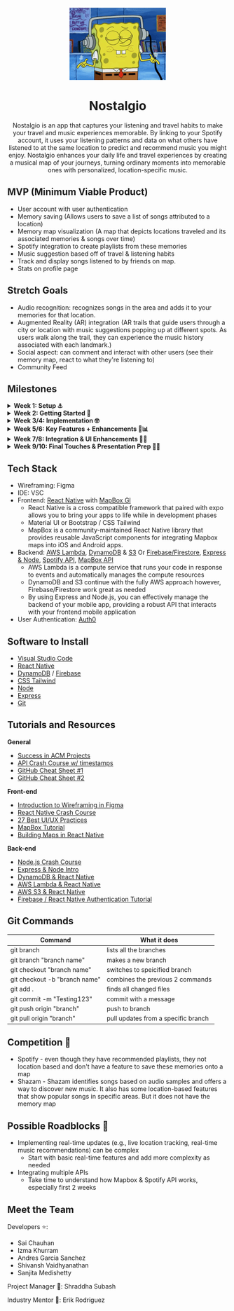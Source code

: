 
<p align="center">
  <img src="https://github.com/acm-projects/Nostalgio/blob/main/listening-to-music-spongebob.gif"/>
</p>

# <h1 align="center">Nostalgio</h1>

<p align="center">
Nostalgio is an app that captures your listening and travel habits to make your travel and music experiences memorable. By linking to your Spotify account, it uses your listening patterns and data on what others have listened to at the same location to predict and recommend music you might enjoy. Nostalgio enhances your daily life and travel experiences by creating a musical map of your journeys, turning ordinary moments into memorable ones with personalized, location-specific music.
</p>

## MVP (Minimum Viable Product)


* User account with user authentication
* Memory saving (Allows users to save a list of songs attributed to a location)
* Memory map visualization (A map that depicts locations traveled and its associated memories & songs over time)
* Spotify integration to create playlists from these memories
* Music suggestion based off of travel & listening habits
* Track and display songs listened to by friends on map.
* Stats on profile page
  



## Stretch Goals

* Audio recognition: recognizes songs in the area and adds it to your memories for that location.
* Augmented Reality (AR) integration (AR trails that guide users through a city or location with music suggestions popping up at different spots. As users walk along the trail, they can experience the music history associated with each landmark.)
* Social aspect: can comment and interact with other users (see their memory map, react to what they're listening to)
* Community Feed



## Milestones

<details closed>
  <summary>  <strong> Week 1: Setup ⚓ </strong> </summary>
  <br>

- General:
  - Assign roles for front-end and back-end development.
  - Discuss overall project scope, tech stack/options (React Native for frontend, AWS for backend)
  - Schedule meetings for weekly meetings
  - Start Low fidelity with everyone to get a vision of the app
- Frontend:
  - Start working on figma and be ready to show progress dev night
  - Learn React Native/Flutter and decide which you wanna work with
- Backend:
  - Research AWS and begin setting up your environment (AWS EC2, S3).
  - Start exploring database frameworks (e.g., MongoDB, DynamoDB).
  - Explore Spotify API

</details>
<details closed>
  <summary>  <strong> Week 2: Getting Started 🏃 </strong> </summary>
  <br>
  
- Frontend:
  - Figma design complete
  - Basic Routing: Implement initial routing in React Native to connect key screens.
- Backend:
  - Continue researching the AWS tech stack 
  - Database Schema: Design the DynamoDB schema to store user data, memories, and listening history.
  - Mapbox Integration: Begin researching how to integrate Mapbox into the app for location tracking.
  - Begin brainstorming and researching the music suggestion algorithm based on location and listening habits.

</details>

<details closed>
  <summary>  <strong> Week 3/4: Implementation 🤓 </strong> </summary>
  <br>

- General:
  - Team Sync: Regular check-ins to address any blockers, especially since the team is new to the tech stack.
- Frontend:
  - Core Pages: Begin coding key components such as the Memory Input Page, Map Visualization Page, and Music Suggestion Page.
  - Mapbox Integration: Start integrating Mapbox into the frontend to display user locations and memory markers.
- Backend:
  - Database Setup: Implement the DynamoDB schema, focusing on saving and retrieving user memories and listening data.
  - Spotify API Integration: Set up initial connections to the Spotify API to fetch user listening data.
  - Mapbox API: Set up backend logic to handle location data and pass it to the frontend.

</details>

<details closed>
  <summary>  <strong> Week 5/6: Key Features + Enhancements 🎵📊 </strong> </summary>
  <br>

- General:
  - Midway Review: Review progress, adjust goals if necessary, and ensure both frontend and backend are on track for integration.
- Frontend:
  - Memory Visualization: Enhance map visualization with memory markers, user journeys, and interaction features (comments, reactions).
  - Popular Songs Display: Implement UI to display popular songs and genres at specific locations.
- Backend:
  - Memory Logic: Finalize backend logic for saving and retrieving memories and associated music.
  - Real-Time Updates: Implement real-time updates for what other users have listened to at certain locations.
  - Music Suggestion Algorithm: Start developing the core algorithm for music suggestions based on user data and location.

</details>

<details closed>
  <summary>  <strong> Week 7/8: Integration & UI Enhancements 🎵🏁 </strong> </summary>
  <br>

- General:
  - Presentation Prep: Start preparing the presentation and demo, focusing on the key features and how they work together.
  - Work on stretch goals if possible
- Frontend:
  - UI Enhancements: Polish the UI and ensure smooth navigation between different pages.
  - Integration Testing: Begin testing the integration between frontend and backend, especially for features like memory saving, map visualization, and music suggestions.
- Backend:
  - Final Integration: Complete the integration of all APIs (Spotify, Mapbox) and ensure the backend is fully functional.
  - User Authentication: Finalize the user authentication flow and connect it with the database.

</details>

<details closed>
  <summary>  <strong> Week 9/10: Final Touches & Presentation Prep 💪📢 </strong> </summary>
  <br>

- General:
  - Bug Fixes & Polish: Address any bugs, finalize UI/UX, and ensure the app is stable and ready for presentation.
  - Final Testing: Conduct thorough testing of all features, focusing on user journeys and the core algorithm.
  - Presentation: Prepare slides, script, and rehearse the demo. Ensure everyone is confident with their part of the presentation.

</details>



## Tech Stack
* Wireframing: Figma
* IDE: VSC
* Frontend: [React Native](https://reactnative.dev/) with [MapBox Gl](https://docs.mapbox.com/help/glossary/maps-sdk-for-react-native/)
  * React Native is a cross compatible framework that paired with expo allows you to bring your apps to life while in development phases
  * Material UI or Bootstrap / CSS Tailwind
  * MapBox is a community-maintained React Native library that provides reusable JavaScript components for integrating Mapbox maps into iOS and Android apps.
* Backend: [AWS Lambda](https://www.serverless.com/aws-lambda), [DynamoDB](https://docs.aws.amazon.com/amazondynamodb/latest/developerguide/Introduction.html) & [S3](https://docs.aws.amazon.com/AmazonS3/latest/userguide/Welcome.html) Or [Firebase/Firestore](https://firebase.google.com/docs/firestore), [Express & Node](https://developer.mozilla.org/en-US/docs/Learn/Server-side/Express_Nodejs/Introduction), [Spotify API](https://developer.spotify.com/documentation/web-api), [MapBox API](https://docs.mapbox.com/api/overview/)
  * AWS Lambda is a compute service that runs your code in response to events and automatically manages the compute resources
  * DynamoDB and S3 continue with the fully AWS approach however, Firebase/Firestore work great as needed
  * By using Express and Node.js, you can effectively manage the backend of your mobile app, providing a robust API that interacts with your frontend mobile application
* User Authentication: [Auth0](https://auth0.com/docs)



## Software to Install
  - [Visual Studio Code](https://code.visualstudio.com/)
  - [React Native](https://reactnative.dev/docs/environment-setup)
  - [DynamoDB](https://aws.amazon.com/dynamodb/) / [Firebase](https://firebase.google.com/docs/web/setup)
  - [CSS Tailwind](https://tailwindcss.com/docs/guides/nextjs)
  - [Node](https://nodejs.org/en/)
  - [Express](https://expressjs.com/)
  - [Git](https://git-scm.com/downloads)

## Tutorials and Resources  
  **General**
  - [Success in ACM Projects](https://docs.google.com/document/d/18Zi3DrKG5e6g5Bojr8iqxIu6VIGl86YBSFlsnJnlM88/edit#heading=h.ky82xv3vtbpi)
  - [API Crash Course w/ timestamps](https://www.youtube.com/watch?v=GZvSYJDk-us)
  - [GitHub Cheat Sheet #1](https://education.github.com/git-cheat-sheet-education.pdf)
  - [GitHub Cheat Sheet #2](https://drive.google.com/file/d/1OddwoSvNJ3dQuEBw3RERieMXmOicif9_/view)
  
  **Front-end**
  - [Introduction to Wireframing in Figma](https://www.youtube.com/watch?v=6t_dYhXyYjI)
  - [React Native Crash Course](https://www.youtube.com/watch?v=w7ejDZ8SWv8)
  - [27 Best UI/UX Practices](https://729solutions.com/ux-ui-best-practices/)
  - [MapBox Tutorial](https://www.youtube.com/watch?v=JJatzkPcmoI)
  - [Building Maps in React Native](https://medium.com/@mshuecodev/building-maps-in-react-native-with-mapbox-a-step-by-step-tutorial-6491f2190db9)
  
  **Back-end**
  - [Node.js Crash Course](https://www.youtube.com/watch?v=zb3Qk8SG5Ms&list=PL4cUxeGkcC9jsz4LDYc6kv3ymONOKxwBU)
  - [Express & Node Intro](https://youtu.be/jivyItmsu18?si=YbLWhSxKg1C44Qht)
  - [DynamoDB & React Native](https://docs.aws.amazon.com/prescriptive-guidance/latest/patterns/build-a-serverless-react-native-mobile-app-by-using-aws-amplify.html)
  - [AWS Lambda & React Native](https://docs.aws.amazon.com/prescriptive-guidance/latest/patterns/build-a-serverless-react-native-mobile-app-by-using-aws-amplify.html)
  - [AWS S3 & React Native](https://jaka-tertinek.medium.com/upload-files-from-react-native-app-to-aws-s3-3d3cb85e9d4)
  - [Firebase / React Native Authentication Tutorial](https://www.youtube.com/watch?v=ONAVmsGW6-M)

## Git Commands

| Command                       | What it does                        |
| ----------------------------- | ----------------------------------- |
| git branch                    | lists all the branches              |
| git branch "branch name"      | makes a new branch                  |
| git checkout "branch name"    | switches to speicified branch       |
| git checkout -b "branch name" | combines the previous 2 commands    |
| git add .                     | finds all changed files             |
| git commit -m "Testing123"    | commit with a message               |
| git push origin "branch"      | push to branch                      |
| git pull origin "branch"      | pull updates from a specific branch |

## Competition 🫢
* Spotify - even though they have recommended playlists, they not location based and don't have a feature to save these memories onto a map
* Shazam - Shazam identifies songs based on audio samples and offers a way to discover new music. It also has some location-based features that show popular songs in specific areas. But it 
  does not have the memory map

## Possible Roadblocks 🧠
- Implementing real-time updates (e.g., live location tracking, real-time music recommendations) can be complex
  - Start with basic real-time features and add more complexity as needed
- Integrating multiple APIs
  - Take time to understand how Mapbox & Spotify API works, especially first 2 weeks

  
## Meet the Team

Developers ⭐: 
* Sai Chauhan
* Izma	Khurram
* Andres Garcia Sanchez
* Shivansh Vaidhyanathan
* Sanjita Medishetty
      
Project Manager 🤺: Shraddha Subash

Industry Mentor 👔: Erik Rodriguez
